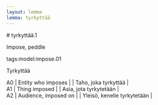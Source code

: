 ```yaml
---
layout: lemma
lemma: tyrkyttää
---
```


<div class="sense">
# <span class="sensename">tyrkyttää.1</span>

<span class="description">Impose, peddle</span>

tags:model:impose.01

<span class="description">Tyrkyttää</span>

A0 | Entity who imposes |   | Taho, joka tyrkyttää |  
A1 | Thing imposed |   | Asia, jota tyrkytetään |  
A2 | Audience, imposed on |   | Yleisö, kenelle tyrkytetään |  

</div>

